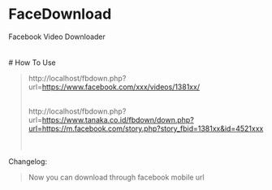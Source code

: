 # FaceDownload
Facebook Video Downloader
<br><br><br># How To Use<br>
> http://localhost/fbdown.php?url=https://www.facebook.com/xxx/videos/1381xx/<br><br>
>
> http://localhost/fbdown.php?url=https://www.tanaka.co.id/fbdown/down.php?url=https://m.facebook.com/story.php?story_fbid=1381xx&id=4521xxx
<br><br><br>

Changelog:<br>
> Now you can download through facebook mobile url
<br>

